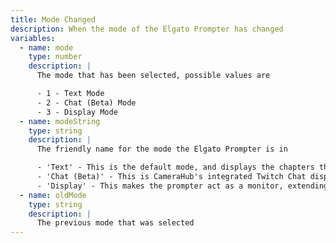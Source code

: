 ```yaml
---
title: Mode Changed
description: When the mode of the Elgato Prompter has changed
variables:
  - name: mode
    type: number
    description: |
      The mode that has been selected, possible values are

      - 1 - Text Mode
      - 2 - Chat (Beta) Mode
      - 3 - Display Mode
  - name: modeString
    type: string
    description: |
      The friendly name for the mode the Elgato Prompter is in

      - 'Text' - This is the default mode, and displays the chapters that are setup in CameraHub
      - 'Chat (Beta)' - This is CameraHub's integrated Twitch Chat display
      - 'Display' - This makes the prompter act as a monitor, extending your desktop
  - name: oldMode
    type: string
    description: |
      The previous mode that was selected
---
```

